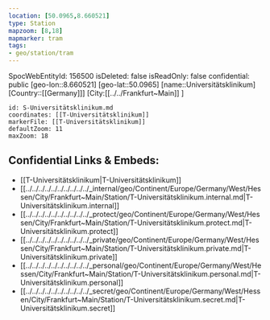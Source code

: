 ```yaml
---
location: [50.0965,8.660521]
type: Station 
mapzoom: [8,18] 
mapmarker: tram 
tags:
- geo/station/tram
---
```

SpocWebEntityId: 156500
isDeleted: false
isReadOnly: false
confidential: public
[geo-lon::8.660521]
[geo-lat::50.0965]
[name::Universitätsklinikum]
[Country::[[Germany]]]
[City:[[../../Frankfurt~Main]] ]


```leaflet
id: S-Universitätsklinikum.md
coordinates: [[T-Universitätsklinikum]]
markerFile: [[T-Universitätsklinikum]]
defaultZoom: 11 
maxZoom: 18
```


## Confidential Links & Embeds: 
- [[T-Universitätsklinikum|T-Universitätsklinikum]] 
- [[../../../../../../../../../../_internal/geo/Continent/Europe/Germany/West/Hessen/City/Frankfurt~Main/Station/T-Universitätsklinikum.internal.md|T-Universitätsklinikum.internal]] 
- [[../../../../../../../../../../_protect/geo/Continent/Europe/Germany/West/Hessen/City/Frankfurt~Main/Station/T-Universitätsklinikum.protect.md|T-Universitätsklinikum.protect]] 
- [[../../../../../../../../../../_private/geo/Continent/Europe/Germany/West/Hessen/City/Frankfurt~Main/Station/T-Universitätsklinikum.private.md|T-Universitätsklinikum.private]] 
- [[../../../../../../../../../../_personal/geo/Continent/Europe/Germany/West/Hessen/City/Frankfurt~Main/Station/T-Universitätsklinikum.personal.md|T-Universitätsklinikum.personal]] 
- [[../../../../../../../../../../_secret/geo/Continent/Europe/Germany/West/Hessen/City/Frankfurt~Main/Station/T-Universitätsklinikum.secret.md|T-Universitätsklinikum.secret]] 
